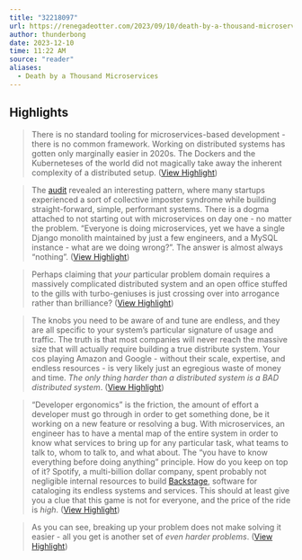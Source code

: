 ```yaml
---
title: "32218097"
url: https://renegadeotter.com/2023/09/10/death-by-a-thousand-microservices.html
author: thunderbong
date: 2023-12-10
time: 11:22 AM
source: "reader"
aliases:
  - Death by a Thousand Microservices
---
```

## Highlights
> There is no standard tooling for microservices-based development - there is no common framework. Working on distributed systems has gotten only marginally easier in 2020s. The Dockers and the Kuberneteses of the world did not magically take away the inherent complexity of a distributed setup. ([View Highlight](https://read.readwise.io/read/01had3h1gv5receg4dgw70g0k7))

> The [audit](https://podcasts.apple.com/mt/podcast/lessons-from-5-years-of-startup-code-audits/id341623264?i=1000567623452) revealed an interesting pattern, where many startups experienced a sort of collective imposter syndrome while building straight-forward, simple, performant systems. There is a dogma attached to not starting out with microservices on day one - no matter the problem. “Everyone is doing microservices, yet we have a single Django monolith maintained by just a few engineers, and a MySQL instance - what are we doing wrong?”. The answer is almost always “nothing”. ([View Highlight](https://read.readwise.io/read/01had3j25maxyw56d5zcwpykha))

> Perhaps claiming that *your* particular problem domain requires a massively complicated distributed system and an open office stuffed to the gills with turbo-geniuses is just crossing over into arrogance rather than brilliance? ([View Highlight](https://read.readwise.io/read/01had3mfyzbefr3phr3fecd0jn))

> The knobs you need to be aware of and tune are endless, and they are all specific to your system’s particular signature of usage and traffic.
> The truth is that most companies will never reach the massive size that will actually require building a true distribute system. Your cos playing Amazon and Google - without their scale, expertise, and endless resources - is very likely just an egregious waste of money and time.
> *The only thing harder than a distributed system is a BAD distributed system*. ([View Highlight](https://read.readwise.io/read/01had3nnt1ker31zzvsgypa4bw))

> “Developer ergonomics” is the friction, the amount of effort a developer must go through in order to get something done, be it working on a new feature or resolving a bug.
> With microservices, an engineer has to have a mental map of the entire system in order to know what services to bring up for any particular task, what teams to talk to, whom to talk to, and what about. The “you have to know everything before doing anything” principle. How do you keep on top of it? Spotify, a multi-billion dollar company, spent probably not negligible internal resources to build [Backstage](https://backstage.spotify.com/), software for cataloging its endless systems and services.
> This should at least give you a clue that this game is not for everyone, and the price of the ride is *high*. ([View Highlight](https://read.readwise.io/read/01had3t3gww1d0axyqs86znxsf))

> As you can see, breaking up your problem does not make solving it easier - all you get is another set of *even harder problems*. ([View Highlight](https://read.readwise.io/read/01had3wdbcg2p78vk80ahykzkq))